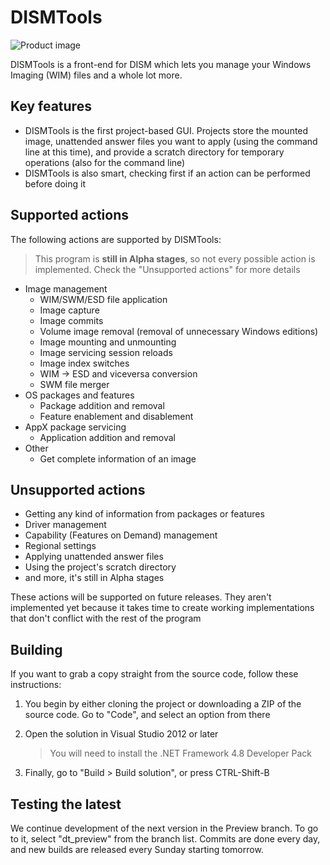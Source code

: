 # DISMTools
 
![Product image](https://user-images.githubusercontent.com/101426328/219872612-e7a8a169-b699-4df0-8656-3f5dc87f95ca.png)

DISMTools is a front-end for DISM which lets you manage your Windows Imaging (WIM) files and a whole lot more.

## Key features

- DISMTools is the first project-based GUI. Projects store the mounted image, unattended answer files you want to apply (using the command line at this time), and provide a scratch directory for temporary operations (also for the command line)
- DISMTools is also smart, checking first if an action can be performed before doing it

## Supported actions

The following actions are supported by DISMTools:

  > This program is **still in Alpha stages**, so not every possible action is implemented. Check the "Unsupported actions" for more details

- Image management
  - WIM/SWM/ESD file application
  - Image capture
  - Image commits
  - Volume image removal (removal of unnecessary Windows editions)
  - Image mounting and unmounting
  - Image servicing session reloads
  - Image index switches
  - WIM -> ESD and viceversa conversion
  - SWM file merger
- OS packages and features
  - Package addition and removal
  - Feature enablement and disablement
- AppX package servicing
  - Application addition and removal
- Other
  - Get complete information of an image
  
## Unsupported actions

- Getting any kind of information from packages or features
- Driver management
- Capability (Features on Demand) management
- Regional settings
- Applying unattended answer files
- Using the project's scratch directory
- and more, it's still in Alpha stages

These actions will be supported on future releases. They aren't implemented yet because it takes time to create working implementations that don't conflict with the rest of the program

## Building

If you want to grab a copy straight from the source code, follow these instructions:

1. You begin by either cloning the project or downloading a ZIP of the source code. Go to "Code", and select an option from there
2. Open the solution in Visual Studio 2012 or later

    > You will need to install the .NET Framework 4.8 Developer Pack
    
3. Finally, go to "Build > Build solution", or press CTRL-Shift-B

## Testing the latest

We continue development of the next version in the Preview branch. To go to it, select "dt_preview" from the branch list. Commits are done every day, and new builds are released every Sunday starting tomorrow.
